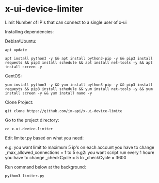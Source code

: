 # x-ui-device-limiter
Limit Number of IP's that can connect to a single user of x-ui

Installing dependencies:

Debian\Ubuntu:

```apt update```

```apt install python3 -y && apt install python3-pip -y && pip3 install requests && pip3 install schedule && apt install net-tools -y && apt install screen -y```


CentOS:

```yum install python3 -y && yum install python3-pip -y && pip3 install requests && pip3 install schedule && yum install net-tools -y && yum install screen -y && yum install nano -y```


Clone Project:

```git clone https://github.com/im-api/x-ui-device-limite```

Go to the project directory:

```cd x-ui-device-limiter```

Edit limiter.py based on what you need:

e.g: you want limit to maximum 5 ip's on each account you have to change _max_allowed_connections = 1 to 5
e.g2: you want script run every 1 houre you have to change _checkCycle = 5 to _checkCycle = 3600


Run command below at the background:

```python3 limiter.py```
